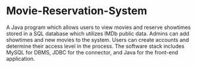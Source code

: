 # Movie-Reservation-System

A Java program which allows users to view movies and reserve showtimes stored in a SQL database which utilizes IMDb public data. Admins can add showtimes and new movies to the system. Users can create accounts and determine their access level in the process. The software stack includes MySQL for DBMS, JDBC for the connector, and Java for the front-end application.
